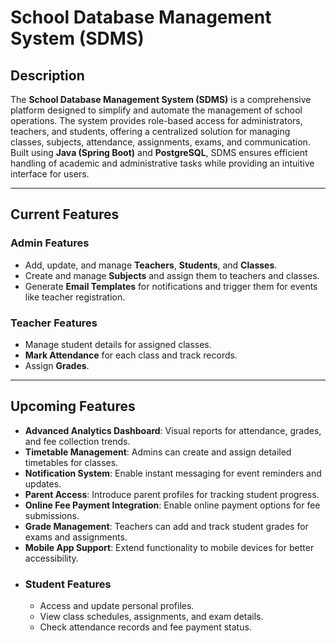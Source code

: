# **School Database Management System (SDMS)**

## **Description**
The **School Database Management System (SDMS)** is a comprehensive platform designed to simplify and automate the management of school operations. The system provides role-based access for administrators, teachers, and students, offering a centralized solution for managing classes, subjects, attendance, assignments, exams, and communication. Built using **Java (Spring Boot)** and **PostgreSQL**, SDMS ensures efficient handling of academic and administrative tasks while providing an intuitive interface for users.

---

## **Current Features**
### **Admin Features**
- Add, update, and manage **Teachers**, **Students**, and **Classes**.
- Create and manage **Subjects** and assign them to teachers and classes.
- Generate **Email Templates** for notifications and trigger them for events like teacher registration.

### **Teacher Features**
- Manage student details for assigned classes.
- **Mark Attendance** for each class and track records.
- Assign **Grades**.

---

## **Upcoming Features**
- **Advanced Analytics Dashboard**: Visual reports for attendance, grades, and fee collection trends.
- **Timetable Management**: Admins can create and assign detailed timetables for classes.
- **Notification System**: Enable instant messaging for event reminders and updates.
- **Parent Access**: Introduce parent profiles for tracking student progress.
- **Online Fee Payment Integration**: Enable online payment options for fee submissions.
- **Grade Management**: Teachers can add and track student grades for exams and assignments.
- **Mobile App Support**: Extend functionality to mobile devices for better accessibility.
- ### **Student Features**
    - Access and update personal profiles.
    - View class schedules, assignments, and exam details.
    - Check attendance records and fee payment status.
